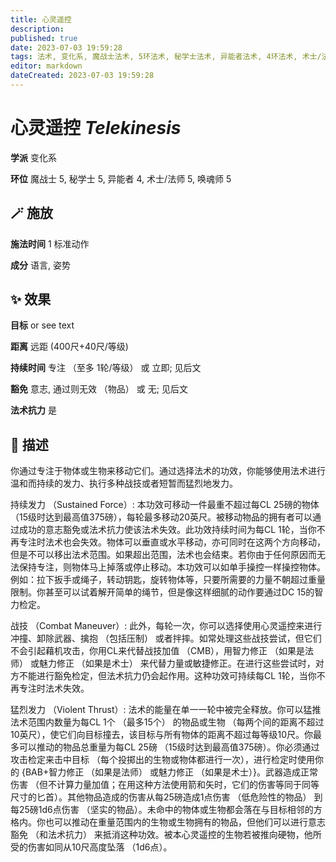 ```yaml
---
title: 心灵遥控
description: 
published: true
date: 2023-07-03 19:59:28
tags: 法术, 变化系, 魔战士法术, 5环法术, 秘学士法术, 异能者法术, 4环法术, 术士/法师法术, 唤魂师法术
editor: markdown
dateCreated: 2023-07-03 19:59:28
---
```


# **心灵遥控** *Telekinesis*

**学派** 变化系 

**环位** 魔战士 5, 秘学士 5, 异能者 4, 术士/法师 5, 唤魂师 5

## 🪄 施放

**施法时间** 1 标准动作

**成分** 语言, 姿势

## ✨ 效果 

**目标** or  see text 

**距离** 远距 (400尺+40尺/等级)  

**持续时间** 专注 （至多 1轮/等级） 或 立即; 见后文 

**豁免** 意志, 通过则无效 （物品） 或 无; 见后文

**法术抗力** 是

## 📖 描述

你通过专注于物体或生物来移动它们。通过选择法术的功效，你能够使用法术进行温和而持续的发力、执行多种战技或者短暂而猛烈地发力。

持续发力 （Sustained Force）: 本功效可移动一件最重不超过每CL 25磅的物体 （15级时达到最高值375磅），每轮最多移动20英尺。被移动物品的拥有者可以通过成功的意志豁免或法术抗力使该法术失效。此功效持续时间为每CL 1轮，当你不再专注时法术也会失效。物体可以垂直或水平移动，亦可同时在这两个方向移动，但是不可以移出法术范围。如果超出范围，法术也会结束。若你由于任何原因而无法保持专注，则物体马上掉落或停止移动。本功效可以如单手操控一样操控物体。例如：拉下扳手或绳子，转动钥匙，旋转物体等，只要所需要的力量不朝超过重量限制。你甚至可以试着解开简单的绳节，但是像这样细腻的动作要通过DC 15的智力检定。

战技 （Combat Maneuver）: 此外，每轮一次，你可以选择使用心灵遥控来进行冲撞、卸除武器、擒抱 （包括压制） 或者拌摔。如常处理这些战技尝试，但它们不会引起藉机攻击，你用CL来代替战技加值 （CMB），用智力修正 （如果是法师） 或魅力修正 （如果是术士） 来代替力量或敏捷修正。在进行这些尝试时，对方不能进行豁免检定，但法术抗力仍会起作用。这种功效可持续每CL 1轮，当你不再专注时法术失效。

猛烈发力 （Violent Thrust）: 法术的能量在单一一轮中被完全释放。你可以猛推法术范围内数量为每CL 1个 （最多15个） 的物品或生物 （每两个间的距离不超过10英尺），使它们向目标撞去，该目标与所有物体的距离不超过每等级10尺。你最多可以推动的物品总重量为每CL 25磅 （15级时达到最高值375磅）。你必须通过攻击检定来击中目标 （每个投掷出的生物或物体都进行一次），进行检定时使用你的 {BAB+智力修正 （如果是法师） 或魅力修正 （如果是术士）}。武器造成正常伤害 （但不计算力量加值；在用这种方法使用箭和矢时，它们的伤害等同于同等尺寸的匕首）。其他物品造成的伤害从每25磅造成1点伤害 （低危险性的物品） 到每25磅1d6点伤害 （坚实的物品）。未命中的物体或生物都会落在与目标相邻的方格内。你也可以推动在重量范围内的生物或生物拥有的物品，但他们可以进行意志豁免 （和法术抗力） 来抵消这种功效。被本心灵遥控的生物若被推向硬物，他所受的伤害如同从10尺高度坠落 （1d6点）。
    